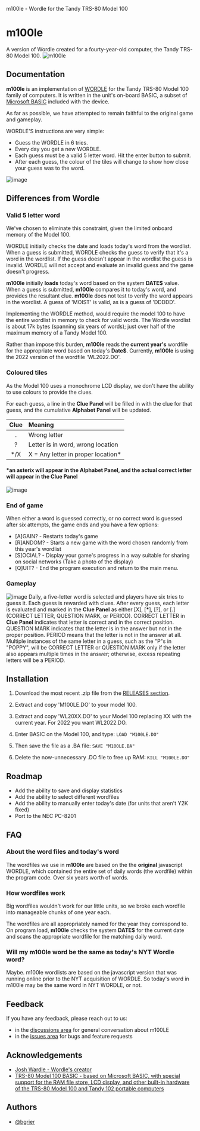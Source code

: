 m100le - Wordle for the Tandy TRS-80 Model 100  
# m100le
A version of Wordle created for a fourty-year-old computer, the Tandy TRS-80 Model 100.
![m100le](https://user-images.githubusercontent.com/14062627/157380662-b14b5225-cd50-479e-8fc5-f1fa1faf0162.png)

## Documentation
**m100le** is an implementation of [WORDLE](https://en.wikipedia.org/wiki/Wordle) for the Tandy TRS-80 Model 100 family of computers. It is written in the unit's on-board BASIC, a subset of [Microsoft BASIC](https://en.wikipedia.org/wiki/Microsoft_BASIC) included with the device.

As far as possible, we have attempted to remain faithful to the original game and gameplay. 

WORDLE'S instructions are very simple:
- Guess the WORDLE in 6 tries.
- Every day you get a new WORDLE.
- Each guess must be a valid 5 letter word. Hit the enter button to submit.
- After each guess, the colour of the tiles will change to show how close your guess was to the word.

![image](https://user-images.githubusercontent.com/14062627/159618578-ef980bb7-de0f-47d1-a496-b3f191d9700f.png)

## Differences from Wordle
### Valid 5 letter word
We've chosen to eliminate this constraint, given the limited onboard memory of the Model 100. 

WORDLE initially checks the date and loads today's word from the wordlist. When a guess is submitted, WORDLE checks the guess to verify that it's a word in the wordlist. If the guess doesn't appear in the wordlist the guess is invalid. WORDLE will not accept and evaluate an invalid guess and the game doesn't progress.

**m100le** initially **loads** today's word based on the system **DATE$** value. When a guess is submitted, **m100le** compares it to today's word, and provides the resultant clue. **m100le** does not test to verify the word appears in the wordlist. A guess of 'MOIST' is valid, as is a guess of 'DDDDD'.

Implementing the WORDLE method, would require the model 100 to have the entire wordlist in memory to check for valid words. The Wordle wordlist is about 17k bytes (spanning six years of words);  just over half of the maximum memory of a Tandy Model 100. 

Rather than impose this burden, **m100le** reads the **current year's** wordfile for the appropriate word based on today's **Date$**. Currently, **m100le** is using the 2022 version of the wordfile 'WL2022.DO'.



### Coloured tiles
As the Model 100 uses a monochrome LCD display, we don't have the ability to use colours to provide the clues. 

For each guess, a line in the **Clue Panel** will be filled in with the clue for that guess, and the cumulative **Alphabet Panel** will be updated.

| Clue | Meaning             |
|:----:|:-------------------|
|   .  | Wrong letter        |
|   ?  | Letter is in word, wrong location   |
|  */X | X = Any letter in proper location* | 

#### *an asterix will appear in the **Alphabet Panel**, and the actual correct letter will appear in the **Clue Panel** 

![image](https://user-images.githubusercontent.com/14062627/159623555-542d1454-eb42-4dc9-be3b-e3264fb2ec91.png)


### End of game
When either a word is guessed correctly, or no correct word is guessed after six attempts, the game ends and you have a few options:
- [A]GAIN? - Restarts today's game
- [R]ANDOM? - Starts a new game with the word chosen randomly from this year's wordlist
- [S]OCIAL? - Display your game's progress in a way suitable for sharing on social networks (Take a photo of the display)
- [Q]UIT? - End the program execution and return to the main menu. 

### Gameplay
![image](https://user-images.githubusercontent.com/14062627/159623862-c2d431f8-f88a-48b0-ac1d-45fa83ce3df9.png)
Daily, a five-letter word is selected and players have six tries to guess it. Each guess is rewarded with clues. After every guess, each letter is evaluated and marked in the **Clue Panel** as either [X], [**\***], [?], or [.] (CORRECT LETTER, QUESTION MARK, or PERIOD). CORRECT LETTER in **Clue Panel** indicates that letter is correct and in the correct position. QUESTION MARK indicates that the letter is in the answer but not in the proper position. PERIOD means that the letter is not in the answer at all. Multiple instances of the same letter in a guess, such as the "P"s in "POPPY", will be CORRECT LETTER or QUESTION MARK only if the letter also appears multiple times in the answer; otherwise, excess repeating letters will be a PERIOD.

## Installation

1. Download the most recent .zip file from the [RELEASES section](https://github.com/bgri/m100LE/releases).
2. Extract and copy 'M100LE.DO' to your model 100.
3. Extract and copy 'WL20XX.DO' to your Model 100 replacing XX with the current year. For 2022 you want WL2022.DO.
4. Enter BASIC on the Model 100, and type:
```LOAD "M100LE.DO"```

5. Then save the file as a .BA file:
```SAVE "M100LE.BA"```

6. Delete the now-unnecessary .DO file to free up RAM:
```KILL "M100LE.DO"```

    
## Roadmap

- Add the ability to save and display statistics
- Add the ability to select different wordfiles
- Add the ability to manually enter today's date (for units that aren't Y2K fixed)
- Port to the NEC PC-8201

## FAQ
### About the word files and today's word
The wordfiles we use in **m100le** are based on the the **original** javascript WORDLE, which contained the entire set of daily words (the wordfile) within the program code.  Over six years worth of words. 

### How wordfiles work
Big wordfiles wouldn't work for our little units, so we broke each wordfile into manageable chunks of one year each. 

The wordfiles are all appropriately named for the year they correspond to.  On program load, **m100le** checks the system **DATE$** for the current date and scans the appropriate wordfile for the matching daily word.

### Will my m100le word be the same as today's NYT Wordle word?
Maybe. m100le wordlists are based on the javascript version that was running online prior to the NYT acquisition of WORDLE. So today's word in m100le may be the same word in NYT WORDLE, or not.

## Feedback

If you have any feedback, please reach out to us:
- in the [discussions area](https://github.com/bgri/m100LE/discussions) for general conversation about m100LE
- in the [issues area](https://github.com/bgri/m100LE/issues) for bugs and feature requests



## Acknowledgements

 - [Josh Wardle - Wordle's creator](https://en.wikipedia.org/wiki/Josh_Wardle)
 - [TRS-80 Model 100 BASIC - based on Microsoft BASIC, with special support for the RAM file store, LCD display, and other built-in hardware of the TRS-80 Model 100 and Tandy 102 portable computers](https://archive.org/details/MasteringBasicOnTheTrs80Model100/page/n5/mode/2up)
 

## Authors

- [@bgrier](http://blog.bradgrier.com)


